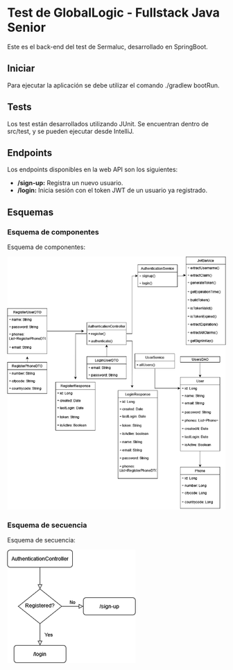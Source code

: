 # Test de GlobalLogic - Fullstack Java Senior
Este es el back-end del test de Sermaluc, desarrollado en SpringBoot.

## Iniciar
Para ejecutar la aplicación se debe utilizar el comando ./gradlew bootRun.

## Tests
Los test están desarrollados utilizando JUnit. Se encuentran dentro de src/test, y se pueden ejecutar desde IntelliJ.

## Endpoints
Los endpoints disponibles en la web API son los siguientes:

- **/sign-up:** Registra un nuevo usuario.
- **/login:** Inicia sesión con el token JWT de un usuario ya registrado.

## Esquemas

### Esquema de componentes

Esquema de componentes:

![Alt text](components-diagram.png)

### Esquema de secuencia

Esquema de secuencia:

![Alt text](sequence-diagram.png)